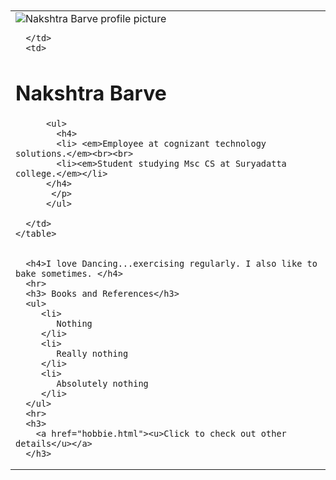 <!DOCTYPE html>
<html lang="en" dir="ltr">
  <head>
    <meta charset="utf-8">
    <title>❋ Nakshtra's Personal site</title>
<link rel="stylesheet" href="css/styles.css">
  </head>
  <body>
    <br><br>
    <table cellspacing="30">
      <td>
        <img src="C:\Users\kalpak\Desktop\Web Development\instapic.png" alt="Nakshtra Barve profile picture" />


      </td>
      <td>
<p>
  <h1>Nakshtra Barve</h1>
</p>
<p>

          <ul>
            <h4>
            <li> <em>Employee at cognizant technology solutions.</em><br><br>
            <li><em>Student studying Msc CS at Suryadatta college.</em></li>
          </h4>
           </p>
          </ul>

      </td>
    </table>


      <h4>I love Dancing...exercising regularly. I also like to bake sometimes. </h4>
      <hr>
      <h3> Books and References</h3>
      <ul>
         <li>
            Nothing
         </li>
         <li>
            Really nothing
         </li>
         <li>
            Absolutely nothing
         </li>
      </ul>
      <hr>
      <h3>
        <a href="hobbie.html"><u>Click to check out other details</u></a>
      </h3>
  </body>
</html>
